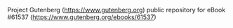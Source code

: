 Project Gutenberg (https://www.gutenberg.org) public repository for eBook #61537 (https://www.gutenberg.org/ebooks/61537)
